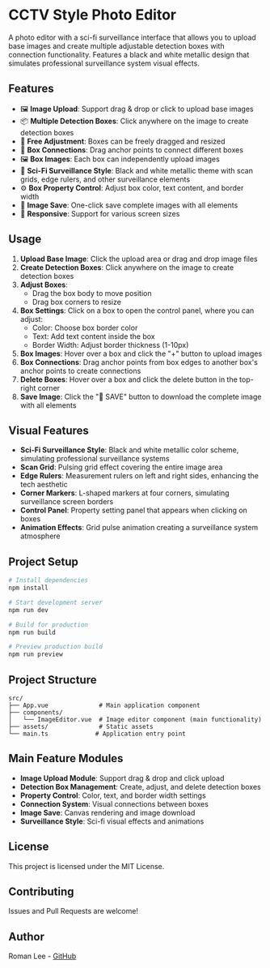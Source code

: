 # CCTV Style Photo Editor

A photo editor with a sci-fi surveillance interface that allows you to upload base images and create multiple adjustable detection boxes with connection functionality. Features a black and white metallic design that simulates professional surveillance system visual effects.

## Features

- 🖼️ **Image Upload**: Support drag & drop or click to upload base images
- 📦 **Multiple Detection Boxes**: Click anywhere on the image to create detection boxes
- 🔧 **Free Adjustment**: Boxes can be freely dragged and resized
- 🔗 **Box Connections**: Drag anchor points to connect different boxes
- 🖼️ **Box Images**: Each box can independently upload images
- 🎨 **Sci-Fi Surveillance Style**: Black and white metallic theme with scan grids, edge rulers, and other surveillance elements
- ⚙️ **Box Property Control**: Adjust box color, text content, and border width
- 💾 **Image Save**: One-click save complete images with all elements
- 📱 **Responsive**: Support for various screen sizes

## Usage

1. **Upload Base Image**: Click the upload area or drag and drop image files
2. **Create Detection Boxes**: Click anywhere on the image to create detection boxes
3. **Adjust Boxes**: 
   - Drag the box body to move position
   - Drag box corners to resize
4. **Box Settings**: Click on a box to open the control panel, where you can adjust:
   - Color: Choose box border color
   - Text: Add text content inside the box
   - Border Width: Adjust border thickness (1-10px)
5. **Box Images**: Hover over a box and click the "+" button to upload images
6. **Box Connections**: Drag anchor points from box edges to another box's anchor points to create connections
7. **Delete Boxes**: Hover over a box and click the delete button in the top-right corner
8. **Save Image**: Click the "💾 SAVE" button to download the complete image with all elements

## Visual Features

- **Sci-Fi Surveillance Style**: Black and white metallic color scheme, simulating professional surveillance systems
- **Scan Grid**: Pulsing grid effect covering the entire image area
- **Edge Rulers**: Measurement rulers on left and right sides, enhancing the tech aesthetic
- **Corner Markers**: L-shaped markers at four corners, simulating surveillance screen borders
- **Control Panel**: Property setting panel that appears when clicking on boxes
- **Animation Effects**: Grid pulse animation creating a surveillance system atmosphere


## Project Setup

```bash
# Install dependencies
npm install

# Start development server
npm run dev

# Build for production
npm run build

# Preview production build
npm run preview
```

## Project Structure

```
src/
├── App.vue              # Main application component
├── components/
│   └── ImageEditor.vue  # Image editor component (main functionality)
├── assets/              # Static assets
└── main.ts             # Application entry point
```

## Main Feature Modules

- **Image Upload Module**: Support drag & drop and click upload
- **Detection Box Management**: Create, adjust, and delete detection boxes
- **Property Control**: Color, text, and border width settings
- **Connection System**: Visual connections between boxes
- **Image Save**: Canvas rendering and image download
- **Surveillance Style**: Sci-fi visual effects and animations

## License

This project is licensed under the MIT License.

## Contributing

Issues and Pull Requests are welcome!

## Author

Roman Lee - [GitHub](https://github.com/romanlee821116)
